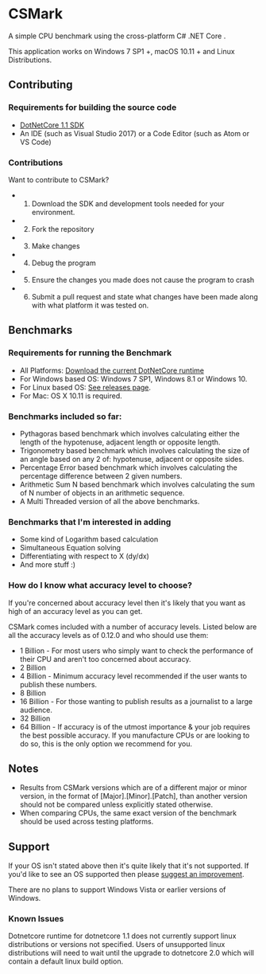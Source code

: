 # CSMark
A simple CPU benchmark using the cross-platform C# .NET Core .

This application works on Windows 7 SP1 +, macOS 10.11 + and Linux Distributions.

## Contributing

### Requirements for building the source code
* [DotNetCore 1.1 SDK](https://www.microsoft.com/net/download/core#/sdk)
* An IDE (such as Visual Studio 2017) or a Code Editor (such as Atom or VS Code)

### Contributions
Want to contribute to CSMark?
* 1. Download the SDK and development tools needed for your environment.
* 2. Fork the repository
* 3. Make changes
* 4. Debug the program
* 5. Ensure the changes you made does not cause the program to crash
* 6. Submit a pull request and state what changes have been made along with what platform it was tested on.

## Benchmarks

### Requirements for running the Benchmark
* All Platforms: [Download the current DotNetCore runtime](https://www.microsoft.com/net/download/core#/runtime)
* For Windows based OS: Windows 7 SP1, Windows 8.1 or Windows 10.
* For Linux based OS: [See releases page](https://github.com/AluminimTech/CSMark/releases).
* For Mac: OS X 10.11 is required.

### Benchmarks included so far:
* Pythagoras based benchmark which involves calculating either the length of the hypotenuse, adjacent length or opposite length.
* Trigonometry based benchmark which involves calculating the size of an angle based on any 2 of: hypotenuse, adjacent or opposite sides.
* Percentage Error based benchmark which involves calculating the percentage difference between 2 given numbers.
* Arithmetic Sum N based benchmark which involves calculating the sum of N number of objects in an arithmetic sequence.
* A Multi Threaded version of all the above benchmarks.

### Benchmarks that I'm interested in adding
* Some kind of Logarithm based calculation
* Simultaneous Equation solving
* Differentiating with respect to X (dy/dx)
* And more stuff :)

### How do I know what accuracy level to choose?
If you're concerned about accuracy level then it's likely that you want as high of an accuracy level as you can get.

CSMark comes included with a number of accuracy levels. Listed below are all the accuracy levels as of 0.12.0 and who should use them:
* 1 Billion - For most users who simply want to check the performance of their CPU and aren't too concerned about accuracy.
* 2 Billion
* 4 Billion - Minimum accuracy level recommended if the user wants to publish these numbers.
* 8 Billion
* 16 Billion - For those wanting to publish results as a journalist to a large audience.
* 32 Billion
* 64 Billion - If accuracy is of the utmost importance & your job requires the best possible accuracy. If you manufacture CPUs or are looking to do so, this is the only option we recommend for you.

## Notes
* Results from CSMark versions which are of a different major or minor version, in the format of [Major].[Minor].[Patch], than another version should not be compared unless explicitly stated otherwise.
* When comparing CPUs, the same exact version of the benchmark should be used across testing platforms.

## Support  
If your OS isn't stated above then it's quite likely that it's not supported.
If you'd like to see an OS supported then please [suggest an improvement](https://github.com/AluminiumTech/CSMark/issues/).

There are no plans to support Windows Vista or earlier versions of Windows.

### Known Issues
Dotnetcore runtime for dotnetcore 1.1 does not currently support linux distributions or versions not specified. Users of unsupported linux distributions will need to wait until the upgrade to dotnetcore 2.0 which will contain a default linux build option.

